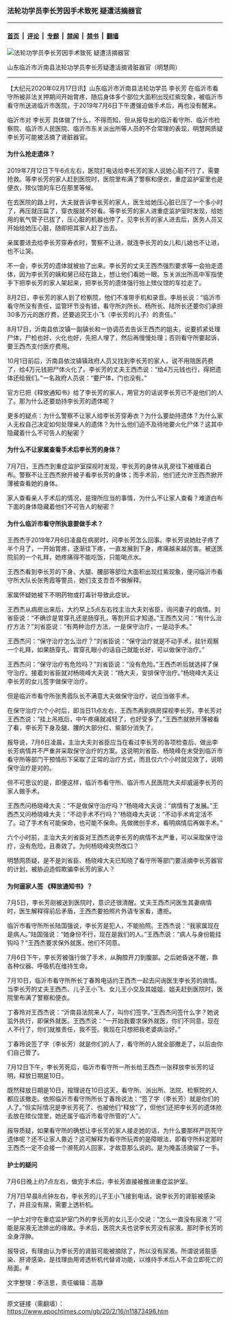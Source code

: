 ### 法轮功学员李长芳因手术致死 疑遭活摘器官

---

#### [首页](../../../..?n11873496) &nbsp;|&nbsp; [评论](../../../../../epoch-comment?n11873496) &nbsp;|&nbsp; [专题](../../../../../epoch-special?n11873496) &nbsp;|&nbsp; [禁闻](../../../../../epoch-news?n11873496) &nbsp;|&nbsp; [禁书](../../../../../books?n11873496) &nbsp;|&nbsp; [翻墙](https://github.com/gfw-breaker/nogfw/blob/master/README.md?n11873496)


<div><img alt="法轮功学员李长芳因手术致死 疑遭活摘器官" class="attachment-djy_600_400 size-djy_600_400 wp-post-image" src="https://i.epochtimes.com/assets/uploads/2020/02/3c1af70f20ce7671704e4cecb4c6582a-600x400.png"/>
<div class="caption">
 <p>
  山东临沂市沂南县法轮功学员李长芳疑遭活摘肾脏器官（明慧网）
 </p>
</div></div><hr/><div class="post_content" id="artbody" itemprop="articleBody">
 <!-- article content begin -->
 <p>
  【大纪元2020年02月17日讯】山东临沂市沂南县法轮功学员
  <ok href="https://www.epochtimes.com/gb/tag/%E6%9D%8E%E9%95%BF%E8%8A%B3.html">
   李长芳
  </ok>
  在临沂市看守所被非法关押期间开始胃疼，随后身体多个部位大面积出现红紫现象，被临沂市看守所送进临沂市医院，于2019年7月6日下午遭强迫做手术后，再也没有醒来。
 </p>
 <p>
  临沂市对
  <ok href="https://www.epochtimes.com/gb/tag/%E6%9D%8E%E9%95%BF%E8%8A%B3.html">
   李长芳
  </ok>
  具体做了什么，不得而知，但从报导出的临沂看守所、临沂市检察院、临沂市人民医院、临沂市东关派出所等人员的不合常理的表现，明慧网质疑李长芳可能被活摘了肾脏器官。
 </p>
 <h4>
  为什么抢走遗体？
 </h4>
 <p>
  2019年7月12日下午6点左右，医院打电话给李长芳的家人说她心脏不行了，需要抢救。等李长芳的家人赶到医院时，医院里布满了警察和便衣，重症监护室里也是便衣，殡仪馆的车已在那里等候。
 </p>
 <p>
  在去医院的路上时，大夫就告诉李长芳的家人，医生给她压心脏已压了一个多小时了，再压就压扁了，穿衣服就不好看。等李长芳的家人进重症监护室时发现，给她用的氧气管子已拔了，压心脏的机器也停了。见李长芳的家人进去后，医务人员又开始给她压心脏，随即把其家人赶了出去。
 </p>
 <p>
  亲属要进去给李长芳穿寿衣时，警察不让进，就连李长芳的女儿和儿媳也不让进，也不让哭。
 </p>
 <p>
  不一会，李长芳的遗体就被抬了出来。李长芳的丈夫王西杰强烈要求等一会抬走遗体，因为李长芳的姨和舅已经在路上，想让他们看她一眼。东关派出所高中军指使手下把李长芳的家人架起来，把李长芳的遗体强行抬上殡仪馆的车拉走了。
 </p>
 <p>
  8月2日，李长芳的家人到了检察院，他们不准带手机和录音。李局长说：“临沂市看守所没有责任，监管环节没有错，看守所刘所长、杨所长、陆所长还要你们承担30多万元的医疗费，还要追究王小飞（李长芳的儿子）的责任。”
 </p>
 <p>
  8月17日，沂南县依汶镇一副镇长和一协调员去告诉王西杰的姐夫，说要抓紧处理尸体，尸检也好、火化也好，先把人埋了，然后再慢慢处理；否则看守所要起诉，要王西杰支付医疗费用。
 </p>
 <p>
  10月1日前后，沂南县依汶镇镇政府人员又找到李长芳的家人，说不用陪医药费了，给4万元钱把尸体火化了。李长芳的丈夫王西杰说：“给4万元钱也行，得把遗体还给我们。”一名政府人员说：“要尸体，门也没有。”
 </p>
 <p>
  官方已把《释放通知书》给了李长芳的家人，用官方的话说李长芳已不是他们的人了。那为什么还要劫持李长芳的遗体呢？
 </p>
 <p>
  更多的疑点：为什么警察不让家人给李长芳穿寿衣？为什么要劫持遗体？为什么家人无权自己决定如何处理亲人的遗体？为什么他们迫不及待地要火化尸体？这其中隐藏着什么不可告人的秘密？
 </p>
 <h4>
  <b>
   为什么不让家属查看手术后李长芳的身体？
  </b>
 </h4>
 <p>
  7月7日，王西杰到重症监护室探视时发现，李长芳的身体从乳房往下被缠着白布。警察不让王西杰掀开被子看李长芳的身体；而手术前，他们还允许王西杰掀开薄被查看她的身体。
 </p>
 <p>
  家人查看亲人手术后的情况，是理所应当的事情，为什么不让家人查看？难道白布下面的身体隐藏着他们不可告人的秘密？
 </p>
 <h4>
  <b>
   为什么临沂市看守所执意要做手术？
  </b>
 </h4>
 <p>
  王西杰于2019年7月6日凌晨在病房时，问李长芳怎么回事。李长芳说她肚子疼了半个月了，一开始胃疼，逐渐往下疼，一直发展到下身，疼痛越来越厉害。被送医院前的一个礼拜，她疼痛得不能吃饭，只能喝点水。
 </p>
 <p>
  王西杰看到李长芳的下身、大腿、腰部等部位大面积出现红紫现象，便问临沂市看守所大队长张秀霞等警员，她们支支吾吾不做解释。
 </p>
 <p>
  家属怀疑她被下不明药物或打毒针导致此症状。
 </p>
 <p>
  王西杰从病房出来后，大约早上5点左右找主治大夫刘省臣，询问妻子的病情。刘省臣说：“不确诊是胃穿孔还是肠穿孔，等割开后才知道。”王西杰又问：“有什么治疗方法？”刘省臣说：“有两种治疗方法，一是保守治疗，一是动手术。”
 </p>
 <p>
  王西杰问：“保守治疗怎么治疗？”刘省臣说：“保守治疗就是不动手术，挂针观察一个礼拜，如果肠穿孔、胃穿孔眼小的话自己就能长好，可以做保守治疗。”
 </p>
 <p>
  王西杰问：“保守治疗有危险吗？”刘省臣说：“没有危险。”王西杰听后就选择了保守治疗。接着刘省臣就对杨晓峰大夫说：“杨大夫，安排保守治疗。”杨晓峰大夫让李长芳的女儿签字做保守治疗。
 </p>
 <p>
  但是临沂市看守所张秀霞队长不满意大夫做保守治疗，说应当做手术。
 </p>
 <p>
  在保守治疗六个小时后，即当日11点左右，王西杰再到病房探视李长芳。李长芳对王西杰说：“挂上吊瓶后，中午疼痛就减轻了，也好受多了。”王西杰就掀开薄被看了看，李长芳下身及腿、腰的大部分红、紫部分消失了。
 </p>
 <p>
  报导说，7月6日凌晨，主治大夫刘省臣应当在看过李长芳的各项检查后、做出李长芳病情并不严重并采取保守治疗的方案。这说明刘省臣、杨晓峰在未受到临沂市看守所等部门干预情形下采取了正常的治疗方式，而且仅六个小时就见效了，说明保守治疗是对的。
 </p>
 <p>
  但不可思议的是，即便这样，临沂市看守所、临沂市人民医院大夫却威逼李长芳的家人做手术。
 </p>
 <p>
  王西杰问杨晓峰大夫：“不是做保守治疗吗？”杨晓峰大夫说：“病情有了发展。”王西杰又问杨晓峰大夫：“不动手术不行吗？”杨晓峰大夫说：“不动手术肯定活不了。动了手术有可能保命，也可能不保命。先做微创手术，看明病情后再做手术。”
 </p>
 <p>
  六个小时前，主治大夫刘省臣对王西杰说李长芳的病情不太严重，可以采取保守治疗，没有危险，且奏效了。为何杨晓峰突然改口？
 </p>
 <p>
  明慧网质疑，是不是刘省臣、杨晓峰大夫已知晓了看守所等部门要活摘李长芳器官的计划，被胁迫造假欺骗李长芳的家人？
 </p>
 <h4>
  为何逼家人签
  <b>
   《释放通知书》？
  </b>
 </h4>
 <p>
  7月5日，李长芳刚被送到医院时，意识还很清醒。丈夫王西杰问医生其妻病情时，医生解释得前后矛盾，王西杰要拍照片外请专家看，遭拒。
 </p>
 <p>
  临沂市看守所所长陆国强说，李长芳是犯人，不能拍照。王西杰说：“我家属现在是病人。”陆国强说：“她身份不行，现在是我们的人。”王西杰说：“病人与身份能挂钩吗？”王西杰要求保外就医，他们不同意。
 </p>
 <p>
  7月6日下午，李长芳被强行做了手术，从胸腔开刀到腹部。之后她昏迷不醒，靠各种仪器、呼吸机在维持生命。
 </p>
 <p>
  7月10日，临沂市看守所所长丁春玲电话约王西杰一起去问询医生李长芳的病情。当李长芳的丈夫王西杰、儿子王小飞、女儿王小交及其姐姐、姐夫赶到医院时，医院里布满了警察和便衣。
 </p>
 <p>
  丁春玲对王西杰说：“沂南县法院来人了，叫你们签字。”王西杰问签什么字？她说监外执行，即保外就医。王西杰说：“一开始我要求保外就医，你们不同意，现在人不行了，你们就推责任，我不签。我现在只想把我老婆病治好。”
 </p>
 <p>
  丁春玲说签了字（李长芳）就是你们的人了，看守所的人就全部撤走了，以后由你们自己管了。
 </p>
 <p>
  7月12日下午，李长芳死后，临沂市看守所一所长给王西杰一张释放李长芳的证明，释放日期是10日。
 </p>
 <p>
  既然释放日期是10日，按理说在10日这天，看守所、派出所、法院、检察院的人都应该撤走。依照临沂市看守所所长丁春玲说法：“签了字（李长芳）就是你们的人了。”但实际情况是李长芳死了、也被他们“释放”了，但他们还把李长芳的遗体抢去放在殡仪馆里，她还属于临沂市看守所管的“人”。
 </p>
 <p>
  报导质疑，如果看守所的确想让李长芳的家人接走她的话，为什么要那样严防死守遗体呢？还不让家人靠近？这可解释为看守所玩弄的是障眼法，即看守所料定那时王西杰一定不会接一个濒死的人回家，才故意那么说的。是为掩盖活摘留了一手。
 </p>
 <h4>
  <b>
   护士的疑问
  </b>
 </h4>
 <p>
  7月6日晚上约7点左右，做完手术后，李长芳直接被推进重症监护室。
 </p>
 <p>
  7月7日早晨8点钟左右，李长芳的儿子王小飞接到电话，说李长芳的肾脏被感染了，并且没有尿，需要上透析机。
 </p>
 <p>
  一护士对守在重症监护室门外的李长芳的女儿王小交说：“怎么一直没有尿液？”可能是尿液无法排出的缘故。手术后，医院大夫也说李长芳没有尿液。那时李长芳的全身浮肿。
 </p>
 <p>
  报导说，有理由认为李长芳的肾脏可能被摘除了，所以没有尿液。所谓说肾脏感染、肝肾感染，是找理由用肾透析机代替肾功能，以维持手术后人不会立即死亡的局面。#
 </p>
 <p>
  文字整理：李洁思，责任编辑：高静
 </p>
 <!-- article content end -->
 <div id="below_article_ad">
 </div>
</div>


---

原文链接（需翻墙）：https://www.epochtimes.com/gb/20/2/16/n11873496.htm